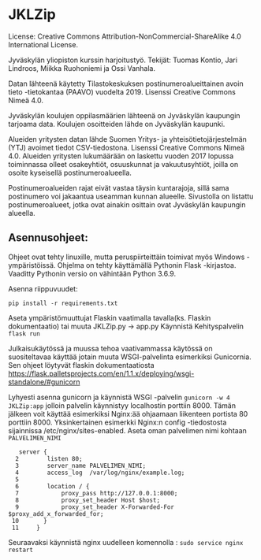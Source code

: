 # JKLZip
License: Creative Commons Attribution-NonCommercial-ShareAlike 4.0 International License.


Jyväskylän yliopiston kurssin harjoitustyö. Tekijät: Tuomas Kontio, Jari Lindroos, Miikka Ruohoniemi ja Ossi Vanhala.

Datan lähteenä käytetty Tilastokeskuksen postinumeroalueittainen avoin tieto -tietokantaa (PAAVO) vuodelta 2019. Lisenssi Creative Commons Nimeä 4.0.

Jyväskylän koulujen oppilasmäärien lähteenä on Jyväskylän kaupungin tarjoama data. Koulujen osoitteiden lähde on Jyväskylän kaupunki.

Alueiden yritysten datan lähde Suomen Yritys- ja yhteisötietojärjestelmän (YTJ) avoimet tiedot CSV-tiedostona. Lisenssi Creative Commons Nimeä 4.0. Alueiden yritysten lukumäärään on laskettu vuoden 2017 lopussa toiminnassa olleet osakeyhtiöt, osuuskunnat ja vakuutusyhtiöt, joilla on osoite kyseisellä postinumeroalueella.

Postinumeroalueiden rajat eivät vastaa täysin kuntarajoja, sillä sama postinumero voi jakaantua useamman kunnan alueelle. Sivustolla on listattu postinumeroalueet, jotka ovat ainakin osittain ovat Jyväskylän kaupungin alueella.

## Asennusohjeet:
Ohjeet ovat tehty linuxille, mutta peruspiirteittäin toimivat myös Windows -ympäristöissä.
Ohjelma on tehty käyttämällä Pythonin Flask -kirjastoa. Vaaditty Pythonin versio on vähintään Python 3.6.9. 

Asenna riippuvuudet:

```
pip install -r requirements.txt
```
Aseta ympäristömuuttujat Flaskin vaatimalla tavalla(ks. Flaskin dokumentaatio) tai muuta JKLZip.py -> app.py
Käynnistä Kehityspalvelin ``` flask run```

Julkaisukäytössä ja muussa tehoa vaativammassa käytössä on suositeltavaa käyttää jotain muuta WSGI-palvelinta esimerkiksi Gunicornia. Sen ohjeet löytyvät flaskin dokumentaatiosta https://flask.palletsprojects.com/en/1.1.x/deploying/wsgi-standalone/#gunicorn

Lyhyesti asenna gunicorn ja käynnistä WSGI -palvelin ```gunicorn -w 4 JKLZip:app``` jolloin palvelin käynnistyy localhostin porttiin 8000. 
Tämän jälkeen voit käyttää esimerkiksi Nginx:ää ohjaamaan liikenteen portista 80 porttiin 8000. 
Yksinkertainen esimerkki Nginx:n config -tiedostosta sijainnissa /etc/nginx/sites-enabled. Aseta oman palvelimen nimi kohtaan ```PALVELIMEN_NIMI```
```
   server {
  2        listen 80;
  3        server_name PALVELIMEN_NIMI;
  4        access_log  /var/log/nginx/example.log;
  5 
  6        location / {
  7            proxy_pass http://127.0.0.1:8000;
  8            proxy_set_header Host $host;
  9            proxy_set_header X-Forwarded-For $proxy_add_x_forwarded_for;
 10       }
 11     }
```
Seuraavaksi käynnistä nginx uudelleen komennolla : ```sudo service nginx restart```
